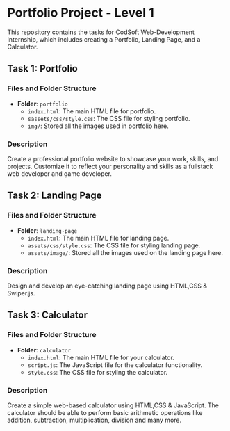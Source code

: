 # Portfolio Project - Level 1

This repository contains the tasks for CodSoft Web-Development Internship, which includes creating a Portfolio, Landing Page, and a Calculator.

## Task 1: Portfolio

### Files and Folder Structure
- **Folder**: `portfolio`
    - `index.html`: The main HTML file for portfolio.
    - `sassets/css/style.css`: The CSS file for styling portfolio.
    - `img/`: Stored all the images used in portfolio here.

### Description
Create a professional portfolio website to showcase your work, skills, and projects. Customize it to reflect your personality and skills as a fullstack web developer and game developer.

## Task 2: Landing Page

### Files and Folder Structure
- **Folder**: `landing-page`
    - `index.html`: The main HTML file for landing page.
    - `assets/css/style.css`: The CSS file for styling landing page.
    - `assets/image/`: Stored all the images used on the landing page here.

### Description
Design and develop an eye-catching landing page using HTML,CSS & Swiper.js.

## Task 3: Calculator

### Files and Folder Structure
- **Folder**: `calculator`
    - `index.html`: The main HTML file for your calculator.
    - `script.js`: The JavaScript file for the calculator functionality.
    - `style.css`: The CSS file for styling the calculator.

### Description
Create a simple web-based calculator using HTML,CSS & JavaScript. The calculator should be able to perform basic arithmetic operations like addition, subtraction, multiplication, division and many more.


